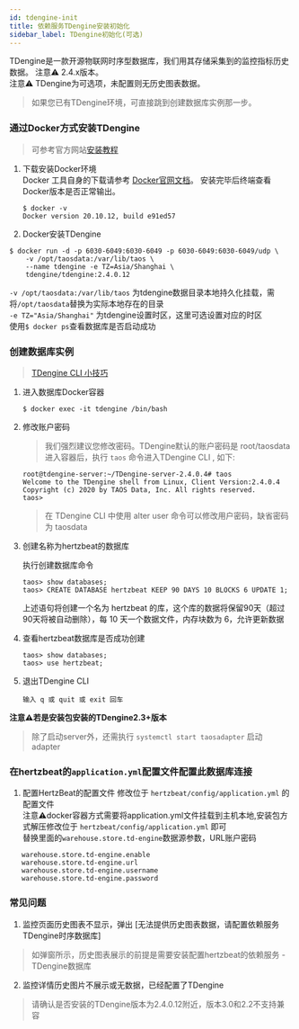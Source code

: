 ```yaml
---
id: tdengine-init  
title: 依赖服务TDengine安装初始化        
sidebar_label: TDengine初始化(可选)    
---
```

TDengine是一款开源物联网时序型数据库，我们用其存储采集到的监控指标历史数据。 注意⚠️ 2.4.x版本。   
注意⚠️ TDengine为可选项，未配置则无历史图表数据。

> 如果您已有TDengine环境，可直接跳到创建数据库实例那一步。


### 通过Docker方式安装TDengine 
> 可参考官方网站[安装教程](https://www.taosdata.com/docs/cn/v2.0/getting-started/docker)  
1. 下载安装Docker环境   
   Docker 工具自身的下载请参考 [Docker官网文档](https://docs.docker.com/get-docker/)。
      安装完毕后终端查看Docker版本是否正常输出。
   ```
   $ docker -v
   Docker version 20.10.12, build e91ed57
   ```
2. Docker安装TDengine  

```shell
$ docker run -d -p 6030-6049:6030-6049 -p 6030-6049:6030-6049/udp \
    -v /opt/taosdata:/var/lib/taos \ 
    --name tdengine -e TZ=Asia/Shanghai \
    tdengine/tdengine:2.4.0.12
```

   `-v /opt/taosdata:/var/lib/taos` 为tdengine数据目录本地持久化挂载，需将`/opt/taosdata`替换为实际本地存在的目录  
   `-e TZ="Asia/Shanghai"` 为tdengine设置时区，这里可选设置对应的时区   
   使用```$ docker ps```查看数据库是否启动成功

### 创建数据库实例    

>  [TDengine CLI 小技巧](https://docs.taosdata.com/2.4/reference/taos-shell/#tdengine-cli-%E5%B0%8F%E6%8A%80%E5%B7%A7)

1. 进入数据库Docker容器  
   ```
   $ docker exec -it tdengine /bin/bash
   ```

2. 修改账户密码

   > 我们强烈建议您修改密码。TDengine默认的账户密码是 root/taosdata
   > 进入容器后，执行 `taos` 命令进入TDengine CLI , 如下: 

   ```
   root@tdengine-server:~/TDengine-server-2.4.0.4# taos
   Welcome to the TDengine shell from Linux, Client Version:2.4.0.4
   Copyright (c) 2020 by TAOS Data, Inc. All rights reserved.
   taos>
   ```
   > 在 TDengine CLI 中使用 alter user 命令可以修改用户密码，缺省密码为 taosdata

3. 创建名称为hertzbeat的数据库

   执行创建数据库命令

   ```
   taos> show databases;
   taos> CREATE DATABASE hertzbeat KEEP 90 DAYS 10 BLOCKS 6 UPDATE 1;
   ```

   上述语句将创建一个名为 hertzbeat 的库，这个库的数据将保留90天（超过90天将被自动删除），每 10 天一个数据文件，内存块数为 6，允许更新数据

4. 查看hertzbeat数据库是否成功创建

   ```
   taos> show databases;
   taos> use hertzbeat;
   ```

5. 退出TDengine CLI

   ```
   输入 q 或 quit 或 exit 回车
   ```

**注意⚠️若是安装包安装的TDengine2.3+版本**       

> 除了启动server外，还需执行 `systemctl start taosadapter` 启动 adapter

### 在hertzbeat的`application.yml`配置文件配置此数据库连接   

1. 配置HertzBeat的配置文件
   修改位于 `hertzbeat/config/application.yml` 的配置文件   
   注意⚠️docker容器方式需要将application.yml文件挂载到主机本地,安装包方式解压修改位于 `hertzbeat/config/application.yml` 即可     
   替换里面的`warehouse.store.td-engine`数据源参数，URL账户密码    

```
   warehouse.store.td-engine.enable
   warehouse.store.td-engine.url
   warehouse.store.td-engine.username
   warehouse.store.td-engine.password
```

### 常见问题   

1. 监控页面历史图表不显示，弹出 [无法提供历史图表数据，请配置依赖服务TDengine时序数据库]
> 如弹窗所示，历史图表展示的前提是需要安装配置hertzbeat的依赖服务 - TDengine数据库

2. 监控详情历史图片不展示或无数据，已经配置了TDengine   
> 请确认是否安装的TDengine版本为2.4.0.12附近，版本3.0和2.2不支持兼容